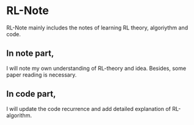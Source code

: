 # RL-Note
RL-Note mainly includes the notes of learning RL theory, algoriythm and code.

## In note part,
I will note my own understanding of RL-theory and idea. Besides, some paper reading is necessary.

## In code part,
I will update the code recurrence and add detailed explanation of RL-algorithm.
